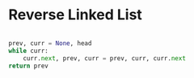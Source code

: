 # Reverse Linked List

```python

prev, curr = None, head
while curr:
    curr.next, prev, curr = prev, curr, curr.next
return prev

```